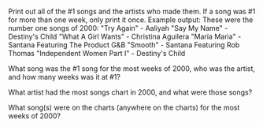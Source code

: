 
Print out all of the #1 songs and the artists who made them. If a song was #1 for more than one week, only print it once. Example output:
    These were the number one songs of 2000:
    "Try Again" - Aaliyah
    "Say My Name" - Destiny's Child
    "What A Girl Wants" - Christina Aguilera
    "Maria Maria" - Santana Featuring The Product G&B
    "Smooth" - Santana Featuring Rob Thomas
    "Independent Women Part I" - Destiny's Child


What song was the #1 song for the most weeks of 2000, who was the artist, and how many weeks was it at #1?

What artist had the most songs chart in 2000, and what were those songs?

What song(s) were on the charts (anywhere on the charts) for the most weeks of 2000?